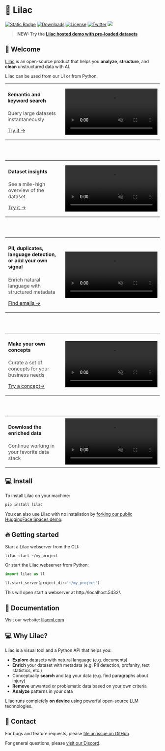 # 🌸 Lilac

[![Static Badge](https://img.shields.io/badge/Homepage-8A2BE2?link=http%3A%2F%2Flilacml.com%2F)](https://lilacml.com)
[![Downloads](https://static.pepy.tech/badge/lilac/month)](https://pepy.tech/project/lilac)
[![License](https://img.shields.io/badge/License-Apache_2.0-blue.svg)](https://opensource.org/licenses/Apache-2.0)
[![Twitter](https://img.shields.io/twitter/follow/lilac_ai)](https://twitter.com/lilac_ai)
[![](https://dcbadge.vercel.app/api/server/jNzw9mC8pp?compact=true&style=flat)](https://discord.gg/jNzw9mC8pp)

> **NEW: Try the [Lilac hosted demo with pre-loaded datasets](https://lilacai-lilac.hf.space/)**

## 👋 Welcome

[Lilac](http://lilacml.com) is an open-source product that helps you **analyze**, **structure**, and
**clean** unstructured data with AI.

Lilac can be used from our UI or from Python.

<table style="border-spacing:0">
  <tr>
    <td style="width:200px;padding-right:10px;">
      <h4>Semantic and keyword search</h4>
      <p style="color:rgb(75,75,75)">Query large datasets instantaneously</p>
      <p><a href="https://lilacai-lilac.hf.space/datasets#lilac/OpenOrca-100k&query=%7B%22searches%22%3A%5B%7B%22path%22%3A%5B%22response%22%5D%2C%22type%22%3A%22semantic%22%2C%22query%22%3A%22hacking%20a%20computer%22%2C%22embedding%22%3A%22gte-small%22%7D%5D%7D">Try it →</a></p>
    </td>
    <td><video loop muted autoplay controls src="docs/_static/welcome/semantic-search.mp4"></video></td>
  </tr>
</table>

<br/>
<br/>

<table style="border-spacing:0">
  <tr>
    <td style="width:200px;padding-left:10px;">
      <h4>Dataset insights</h4>
      <p style="color:rgb(75,75,75)">See a mile-high overview of the dataset</p>
      <p><a href="https://lilacai-lilac.hf.space/datasets#lilac/OpenOrca-100k&insightsOpen=true">Try it →</a></p>
    </td>
    <td><video loop muted autoplay controls src="docs/_static/welcome/insights.mp4"></video></td>
  </tr>
</table>

<br/>
<br/>

<table style="border-spacing:0">
  <tr>
    <td style="width:200px;padding-left:10px;">
      <h4>PII, duplicates, language detection, or add your own signal</h4>
      <p style="color:rgb(75,75,75)">Enrich natural language with structured metadata</p>
      <p><a href="https://lilacai-lilac.hf.space/datasets#lilac/OpenOrca-100k&query=%7B%22filters%22%3A%5B%7B%22path%22%3A%5B%22question%22%2C%22pii%22%2C%22emails%22%2C%22*%22%5D%2C%22op%22%3A%22exists%22%7D%5D%7D">Find emails →</a></p>
    </td>
    <td><video loop muted autoplay controls src="docs/_static/welcome/signals.mp4"></video></td>
  </tr>
</table>

<br/>
<br/>

<table style="border-spacing:0">
  <tr>
    <td style="width:200px;padding-left:10px;">
      <h4>Make your own concepts</h4>
      <p style="color:rgb(75,75,75)">Curate a set of concepts for your business needs</p>
      <p><a href="https://lilacai-lilac.hf.space/concepts#lilac/profanity">Try a concept→</a></p>
    </td>
    <td><video loop muted autoplay controls src="docs/_static/welcome/concepts.mp4"></video></td>
  </tr>
</table>

<br/>
<br/>

<table style="border-spacing:0">
  <tr>
    <td style="width:200px;padding-left:10px;">
      <h4>Download the enriched data</h4>
      <p style="color:rgb(75,75,75)">Continue working in your favorite data stack</p>
    </td>
    <td><video loop muted autoplay controls src="docs/_static/welcome/download.mp4"></video></td>
  </tr>
</table>

## 💻 Install

To install Lilac on your machine:

```sh
pip install lilac
```

You can also use Lilac with no installation by
[forking our public HuggingFace Spaces demo](https://lilacai-lilac.hf.space/).

## 🔥 Getting started

Start a Lilac webserver from the CLI:

```sh
lilac start ~/my_project
```

Or start the Lilac webserver from Python:

```py
import lilac as ll

ll.start_server(project_dir='~/my_project')
```

This will open start a webserver at http://localhost:5432/.

## 📁 Documentation

Visit our website: [lilacml.com](http://lilacml.com)

## 💻 Why Lilac?

Lilac is a visual tool and a Python API that helps you:

- **Explore** datasets with natural language (e.g. documents)
- **Enrich** your dataset with metadata (e.g. PII detection, profanity, text statistics, etc.)
- Conceptually **search** and tag your data (e.g. find paragraphs about injury)
- **Remove** unwanted or problematic data based on your own criteria
- **Analyze** patterns in your data

Lilac runs completely **on device** using powerful open-source LLM technologies.

## 💬 Contact

For bugs and feature requests, please
[file an issue on GitHub](https://github.com/lilacai/lilac/issues).

For general questions, please [visit our Discord](https://discord.com/invite/jNzw9mC8pp).
